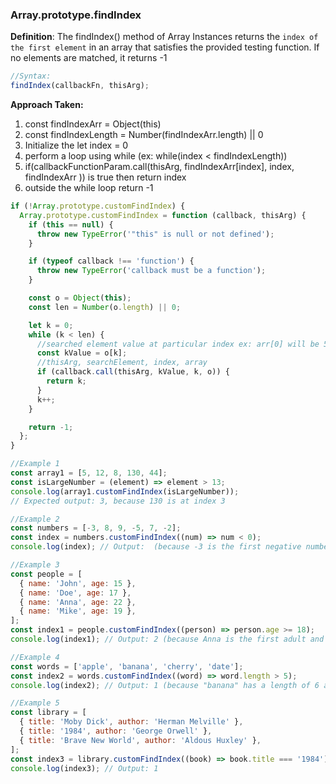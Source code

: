 ### Array.prototype.findIndex

**Definition**: The findIndex() method of Array Instances returns the `index of the first element` in an array that satisfies the provided testing function.
If no elements are matched, it returns -1

```js
//Syntax:
findIndex(callbackFn, thisArg);
```

<strong>Approach Taken:</strong>

1. const findIndexArr = Object(this)
2. const findIndexLength = Number(findIndexArr.length) || 0
3. Initialize the let index = 0
4. perform a loop using while (ex: while(index < findIndexLength))
5. if(callbackFunctionParam.call(thisArg, findIndexArr[index], index, findIndexArr )) is true then return index
6. outside the while loop return -1

```js
if (!Array.prototype.customFindIndex) {
  Array.prototype.customFindIndex = function (callback, thisArg) {
    if (this == null) {
      throw new TypeError('"this" is null or not defined');
    }

    if (typeof callback !== 'function') {
      throw new TypeError('callback must be a function');
    }

    const o = Object(this);
    const len = Number(o.length) || 0;

    let k = 0;
    while (k < len) {
      //searched element value at particular index ex: arr[0] will be 5
      const kValue = o[k];
      //thisArg, searchElement, index, array
      if (callback.call(thisArg, kValue, k, o)) {
        return k;
      }
      k++;
    }

    return -1;
  };
}

//Example 1
const array1 = [5, 12, 8, 130, 44];
const isLargeNumber = (element) => element > 13;
console.log(array1.customFindIndex(isLargeNumber));
// Expected output: 3, because 130 is at index 3

//Example 2
const numbers = [-3, 8, 9, -5, 7, -2];
const index = numbers.customFindIndex((num) => num < 0);
console.log(index); // Output:  (because -3 is the first negative number and its index is 0)

//Example 3
const people = [
  { name: 'John', age: 15 },
  { name: 'Doe', age: 17 },
  { name: 'Anna', age: 22 },
  { name: 'Mike', age: 19 },
];
const index1 = people.customFindIndex((person) => person.age >= 18);
console.log(index1); // Output: 2 (because Anna is the first adult and her index is 2)

//Example 4
const words = ['apple', 'banana', 'cherry', 'date'];
const index2 = words.customFindIndex((word) => word.length > 5);
console.log(index2); // Output: 1 (because "banana" has a length of 6 and its index is 1)

//Example 5
const library = [
  { title: 'Moby Dick', author: 'Herman Melville' },
  { title: '1984', author: 'George Orwell' },
  { title: 'Brave New World', author: 'Aldous Huxley' },
];
const index3 = library.customFindIndex((book) => book.title === '1984');
console.log(index3); // Output: 1
```
